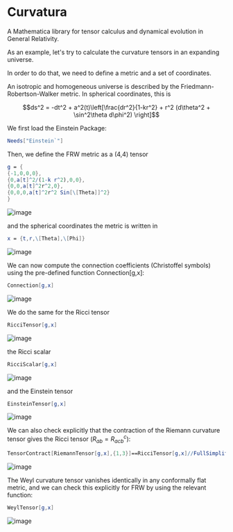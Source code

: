 # Curvatura
A Mathematica library for tensor calculus and dynamical evolution in General Relativity.

As an example, let's try to calculate the curvature tensors in an expanding universe.

In order to do that, we need to define a metric and a set of coordinates. 

An isotropic and homogeneous universe is described by the Friedmann-Robertson-Walker metric. In spherical coordinates, this is
```math
ds^2 = -dt^2 + a^2(t)\left[\frac{dr^2}{1-kr^2} + r^2 (d\theta^2 + \sin^2\theta d\phi^2) \right]
```

We first load the Einstein Package:
```Mathematica
Needs["Einstein`"]
```

Then, we define the FRW metric as a (4,4) tensor
```Mathematica
g = {
{-1,0,0,0},
{0,a[t]^2/(1-k r^2),0,0},
{0,0,a[t]^2r^2,0},
{0,0,0,a[t]^2r^2 Sin[\[Theta]]^2}
}
```
![image](https://github.com/apalessandro/Curvatura/assets/48097299/400158ae-f3e3-4ba4-b577-bb6394a6d2bc)

and the spherical coordinates the metric is written in
```Mathematica
x = {t,r,\[Theta],\[Phi]}
```
![image](https://github.com/apalessandro/Curvatura/assets/48097299/b27f0e21-9933-4504-8b10-f489e1ba14f4)

We can now compute the connection coefficients (Christoffel symbols) using the pre-defined function Connection[g,x]:
```Mathematica
Connection[g,x]
```
![image](https://github.com/apalessandro/Curvatura/assets/48097299/3072f400-abe5-4821-ba7d-cac63f260097)

We do the same for the Ricci tensor
```Mathematica
RicciTensor[g,x]
```
![image](https://github.com/apalessandro/Curvatura/assets/48097299/a97b734b-cd5f-4b56-802a-99707542add1)

the Ricci scalar
```Mathematica
RicciScalar[g,x]
```
![image](https://github.com/apalessandro/Curvatura/assets/48097299/bd9325c4-40df-49e1-8cc3-1b6a4202ea28)

and the Einstein tensor
```Mathematica
EinsteinTensor[g,x]
```
![image](https://github.com/apalessandro/Curvatura/assets/48097299/50387ad2-60cc-464c-acc1-d73f78d52dc3)

We can also check explicitly that the contraction of the Riemann curvature tensor gives the Ricci tensor ($R_{ab} = R^c_{acb}$):
```Mathematica
TensorContract[RiemannTensor[g,x],{1,3}]==RicciTensor[g,x]//FullSimplify
```
![image](https://github.com/apalessandro/Curvatura/assets/48097299/87a7a13f-dda7-42ab-ae1e-f890f792d173)

The Weyl curvature tensor vanishes identically in any conformally flat metric, and we can check this explicitly for FRW by using the relevant function:
```Mathematica
WeylTensor[g,x]
```
![image](https://github.com/apalessandro/Curvatura/assets/48097299/8f23ab11-7adc-4f55-9da8-a7182f243622)
